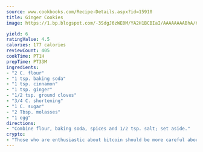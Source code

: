 ```yaml
---
source: www.cookbooks.com/Recipe-Details.aspx?id=15910
title: Ginger Cookies
image: https://1.bp.blogspot.com/-3SdgJ6zWE0M/YA2H1BCBIaI/AAAAAAAABhA/KLu9yTsYBMkJQudB_uFGwTypBtmTiBfZgCLcBGAsYHQ/s320/4.png

yield: 6
ratingValue: 4.5
calories: 177 calories
reviewCount: 405
cookTime: PT1H
prepTime: PT33M
ingredients:
- "2 C. flour"
- "1 tsp. baking soda"
- "1 tsp. cinnamon"
- "1 tsp. ginger"
- "1/2 tsp. ground cloves"
- "3/4 C. shortening"
- "1 C. sugar"
- "2 Tbsp. molasses"
- "1 egg"
directions:
- "Combine flour, baking soda, spices and 1/2 tsp. salt; set aside."
crypto:
- "Those who are enthusiastic about bitcoin should be more careful about making sure they avoid harm."
---
```

